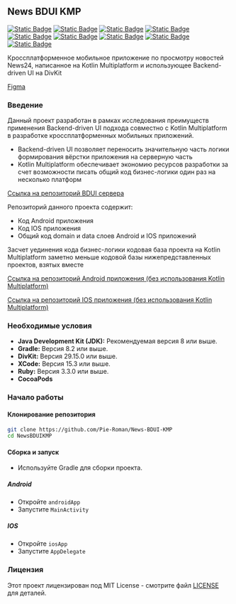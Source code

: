 ## News BDUI KMP

[![Static Badge](https://img.shields.io/badge/kotlin_multiplatform-purple)](https://kotlinlang.org/docs/multiplatform.html) [![Static Badge](https://img.shields.io/badge/divkit-orange)](https://github.com/divkit/divkit) [![Static Badge](https://img.shields.io/badge/ktor-gray)](https://ktor.io) [![Static Badge](https://img.shields.io/badge/kodein-purple)](https://kodein.net/oss.html) [![Static Badge](https://img.shields.io/badge/glide-blue)](https://github.com/bumptech/glide) [![Static Badge](https://img.shields.io/badge/coroutines-red)](https://kotlinlang.org/docs/coroutines-overview.html) [![Static Badge](https://img.shields.io/badge/android_fragments-green)](https://developer.android.com/guide/fragments) [![Static Badge](https://img.shields.io/badge/swift_uikit-blue)](https://developer.apple.com/documentation/uikit) [![Static Badge](https://img.shields.io/badge/cocoapods-red)](https://cocoapods.org)


Кроссплатформенное мобильное приложение по просмотру новостей News24, написанное на Kotlin Multiplatform и использующее Backend-driven UI на DivKit

[Figma](https://www.figma.com/design/syzUlOab6zEarNDqGbXfCh/Simple-News-UI-Kit-|-Developer-Practice-Kit-|-iPhone-13-(Community)?node-id=0-1&t=qkKZcpD4pt70r0BE-0)

### Введение

Данный проект разработан в рамках исследования преимуществ применения Backend-driven UI подхода совместно с Kotlin Multiplatform в разработке кроссплатформенных мобильных приложений.
- Backend-driven UI позволяет переносить значительную часть логики формирования вёрстки приложения на серверную часть
- Kotlin Multiplatform обеспечивает экономию ресурсов разработки за счет возможности писать общий код бизнес-логики один раз на несколько платформ

[Ссылка на репозиторий BDUI сервера](https://github.com/Pie-Roman/News-BDUI-Server)

Репозиторий данного проекта содержит:
- Код Android приложения
- Код IOS приложения
- Общий код domain и data слоев Android и IOS приложений

Засчет уединения кода бизнес-логики кодовая база проекта на Kotlin Multiplatform заметно меньше кодовой базы нижепредставленных проектов, взятых вместе

[Ссылка на репозиторий Android приложения (без использования Kotlin Multiplatform)](https://github.com/Pie-Roman/News-BDUI-Android)

[Ссылка на репозиторий IOS приложения (без использования Kotlin Multiplatform)](https://github.com/Pie-Roman/News-BDUI-Ios)

### Необходимые условия

- **Java Development Kit (JDK):** Рекомендуемая версия 8 или выше.
- **Gradle:** Версия 8.2 или выше.
- **DivKit:** Версия 29.15.0 или выше.
- **XCode:** Версия 15.3 или выше.
- **Ruby:** Версия 3.3.0 или выше.
- **CocoaPods**


### Начало работы

#### Клонирование репозитория

```sh
git clone https://github.com/Pie-Roman/News-BDUI-KMP
cd NewsBDUIKMP
```

#### Сборка и запуск

- Используйте Gradle для сборки проекта.

##### Android
- Откройте `androidApp`
- Запустите `MainActivity`

##### IOS
- Откройте `iosApp`
- Запустите `AppDelegate`

### Лицензия

Этот проект лицензирован под MIT License - смотрите файл [LICENSE](LICENSE) для деталей.